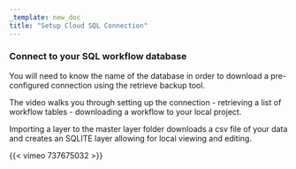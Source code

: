 ```yaml
---
_template: new_doc
title: "Setup Cloud SQL Connection"
---
```


### Connect to your SQL workflow database

You will need to know the name of the database in order to download a pre-configured connection using the retrieve backup tool.

The video walks you through setting up the connection - retrieving a list of workflow tables - downloading a workflow to your local project.

Importing a layer to the master layer folder downloads a csv file of your data and creates an SQLITE layer allowing for local viewing and editing.

{{< vimeo 737675032 >}}
